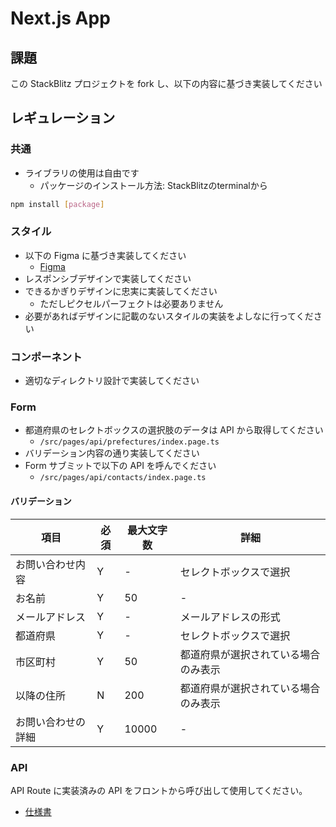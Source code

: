 # Next.js App

## 課題

この StackBlitz プロジェクトを fork し、以下の内容に基づき実装してください

## レギュレーション

### 共通

- ライブラリの使用は自由です
  - パッケージのインストール方法: StackBlitzのterminalから
```bash
npm install [package]
```

### スタイル

- 以下の Figma に基づき実装してください
  - [Figma](https://www.figma.com/file/9qHuIT7tWMPGo2v2HxbG3Z/UPSIDER%E3%83%95%E3%83%AD%E3%83%B3%E3%83%88%E3%82%A8%E3%83%B3%E3%83%89%E3%83%8E%E3%83%B3%E3%83%AA%E3%82%A2%E3%83%AB%E3%82%BF%E3%82%A4%E3%83%A0%E3%82%B3%E3%83%BC%E3%83%87%E3%82%A3%E3%83%B3%E3%82%B0%E3%83%86%E3%82%B9%E3%83%88-(%E5%80%99%E8%A3%9C%E8%80%85%E7%94%A8)?node-id=317-76&t=0g7zXIqkvwqdn6oh-0)
- レスポンシブデザインで実装してください
- できるかぎりデザインに忠実に実装してください
  - ただしピクセルパーフェクトは必要ありません
- 必要があればデザインに記載のないスタイルの実装をよしなに行ってください

### コンポーネント

- 適切なディレクトリ設計で実装してください

### Form

- 都道府県のセレクトボックスの選択肢のデータは API から取得してください
  - `/src/pages/api/prefectures/index.page.ts`
- バリデーション内容の通り実装してください
- Form サブミットで以下の API を呼んでください
  - `/src/pages/api/contacts/index.page.ts`

#### バリデーション

| 項目               | 必須 | 最大文字数 | 詳細                                 |
| ------------------ | ---- | ---------- | ------------------------------------ |
| お問い合わせ内容   | Y    | -          | セレクトボックスで選択               |
| お名前             | Y    | 50         | -                                    |
| メールアドレス             | Y    | -         | メールアドレスの形式                                    |
| 都道府県           | Y    | -          | セレクトボックスで選択               |
| 市区町村           | Y    | 50         | 都道府県が選択されている場合のみ表示 |
| 以降の住所         | N    | 200        | 都道府県が選択されている場合のみ表示 |
| お問い合わせの詳細 | Y    | 10000      | -                                    |

### API

API Route に実装済みの API をフロントから呼び出して使用してください。

- [仕様書](https://nextjsynmepk-us5a--3000.local-credentialless.webcontainer.io/docs/api.html)
